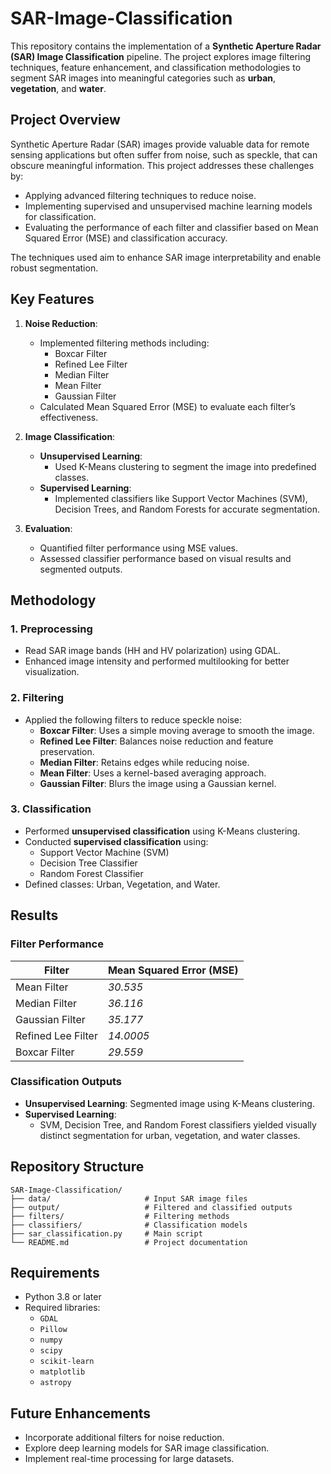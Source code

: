 # SAR-Image-Classification

This repository contains the implementation of a **Synthetic Aperture Radar (SAR) Image Classification** pipeline. The project explores image filtering techniques, feature enhancement, and classification methodologies to segment SAR images into meaningful categories such as **urban**, **vegetation**, and **water**.

## Project Overview

Synthetic Aperture Radar (SAR) images provide valuable data for remote sensing applications but often suffer from noise, such as speckle, that can obscure meaningful information. This project addresses these challenges by:

- Applying advanced filtering techniques to reduce noise.
- Implementing supervised and unsupervised machine learning models for classification.
- Evaluating the performance of each filter and classifier based on Mean Squared Error (MSE) and classification accuracy.

The techniques used aim to enhance SAR image interpretability and enable robust segmentation.

## Key Features

1. **Noise Reduction**:
   - Implemented filtering methods including:
     - Boxcar Filter
     - Refined Lee Filter
     - Median Filter
     - Mean Filter
     - Gaussian Filter
   - Calculated Mean Squared Error (MSE) to evaluate each filter’s effectiveness.

2. **Image Classification**:
   - **Unsupervised Learning**:
     - Used K-Means clustering to segment the image into predefined classes.
   - **Supervised Learning**:
     - Implemented classifiers like Support Vector Machines (SVM), Decision Trees, and Random Forests for accurate segmentation.

3. **Evaluation**:
   - Quantified filter performance using MSE values.
   - Assessed classifier performance based on visual results and segmented outputs.

## Methodology

### 1. Preprocessing
- Read SAR image bands (HH and HV polarization) using GDAL.
- Enhanced image intensity and performed multilooking for better visualization.

### 2. Filtering
- Applied the following filters to reduce speckle noise:
  - **Boxcar Filter**: Uses a simple moving average to smooth the image.
  - **Refined Lee Filter**: Balances noise reduction and feature preservation.
  - **Median Filter**: Retains edges while reducing noise.
  - **Mean Filter**: Uses a kernel-based averaging approach.
  - **Gaussian Filter**: Blurs the image using a Gaussian kernel.

### 3. Classification
- Performed **unsupervised classification** using K-Means clustering.
- Conducted **supervised classification** using:
  - Support Vector Machine (SVM)
  - Decision Tree Classifier
  - Random Forest Classifier
- Defined classes: Urban, Vegetation, and Water.

## Results

### Filter Performance
| Filter            | Mean Squared Error (MSE) |
|--------------------|---------------------------|
| Mean Filter        | *30.535*                  |
| Median Filter      | *36.116*                  |
| Gaussian Filter    | *35.177*                  |
| Refined Lee Filter | *14.0005*                  |
| Boxcar Filter      | *29.559*                  |

### Classification Outputs
- **Unsupervised Learning**: Segmented image using K-Means clustering.
- **Supervised Learning**:
  - SVM, Decision Tree, and Random Forest classifiers yielded visually distinct segmentation for urban, vegetation, and water classes.

## Repository Structure

```
SAR-Image-Classification/
├── data/                     # Input SAR image files
├── output/                   # Filtered and classified outputs
├── filters/                  # Filtering methods
├── classifiers/              # Classification models
├── sar_classification.py     # Main script
└── README.md                 # Project documentation
```

## Requirements

- Python 3.8 or later
- Required libraries:
  - `GDAL`
  - `Pillow`
  - `numpy`
  - `scipy`
  - `scikit-learn`
  - `matplotlib`
  - `astropy`

## Future Enhancements

- Incorporate additional filters for noise reduction.
- Explore deep learning models for SAR image classification.
- Implement real-time processing for large datasets.
